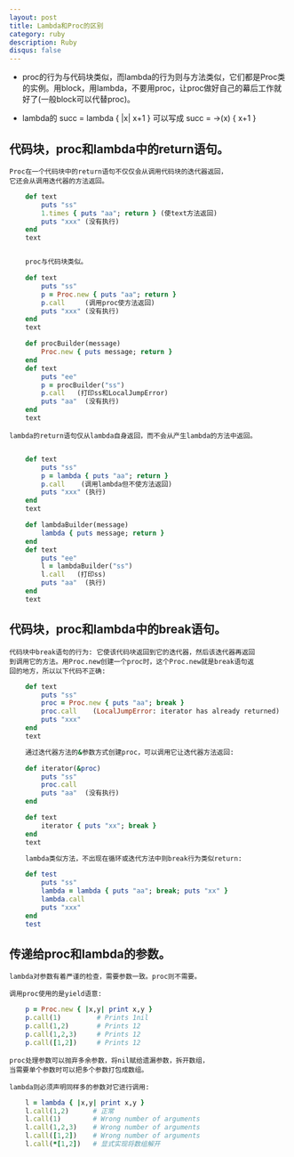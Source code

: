 ```yaml
---
layout: post
title: Lambda和Proc的区别
category: ruby
description: Ruby
disqus: false
---
```


* proc的行为与代码块类似，而lambda的行为则与方法类似，它们都是Proc类的实例。用block，用lambda，不要用proc，让proc做好自己的幕后工作就好了(一般block可以代替proc)。

* lambda的 succ = lambda { |x| x+1 } 可以写成 succ = ->(x) { x+1 }

## 代码块，proc和lambda中的return语句。
	Proc在一个代码块中的return语句不仅仅会从调用代码块的迭代器返回，
	它还会从调用迭代器的方法返回。

```ruby
	def text
		puts "ss"
		1.times { puts "aa"; return } (使text方法返回)
		puts "xxx" (没有执行)
	end
	text


	proc与代码块类似。

	def text
		puts "ss"
		p = Proc.new { puts "aa"; return }
		p.call     (调用proc使方法返回)
		puts "xxx" (没有执行)
	end
	text

	def procBuilder(message)
		Proc.new { puts message; return }
	end
	def text
		puts "ee"
		p = procBuilder("ss")
		p.call   (打印ss和LocalJumpError)
		puts "aa"  (没有执行)
	end
	text

```

	lambda的return语句仅从lambda自身返回，而不会从产生lambda的方法中返回。

```ruby

	def text
		puts "ss"
		p = lambda { puts "aa"; return }
		p.call    (调用lambda但不使方法返回)
		puts "xxx" (执行)
	end
	text

	def lambdaBuilder(message)
		lambda { puts message; return }
	end
	def text
		puts "ee"
		l = lambdaBuilder("ss")
		l.call   (打印ss)
		puts "aa"  (执行)
	end
	text
```

## 代码块，proc和lambda中的break语句。
	代码块中break语句的行为: 它使该代码块返回到它的迭代器，然后该迭代器再返回
	到调用它的方法。用Proc.new创建一个proc时，这个Proc.new就是break语句返
	回的地方，所以以下代码不正确:

```ruby
	def text
		puts "ss"
		proc = Proc.new { puts "aa"; break }
		proc.call    (LocalJumpError: iterator has already returned)
		puts "xxx"
	end
	text

	通过迭代器方法的&参数方式创建proc，可以调用它让迭代器方法返回:

	def iterator(&proc)
		puts "ss"
		proc.call
		puts "aa"  (没有执行)
	end

	def text
		iterator { puts "xx"; break }
	end
	text

	lambda类似方法，不出现在循环或迭代方法中则break行为类似return:

	def test
		puts "ss"
		lambda = lambda { puts "aa"; break; puts "xx" }
		lambda.call
		puts "xxx"
	end
	test
```

## 传递给proc和lambda的参数。
	lambda对参数有着严谨的检查，需要参数一致。proc则不需要。

	调用proc使用的是yield语意:

```ruby
	p = Proc.new { |x,y| print x,y }
	p.call(1)         # Prints 1nil
	p.call(1,2)		  # Prints 12
	p.call(1,2,3)	  # Prints 12
	p.call([1,2])	  # Prints 12
```

	proc处理参数可以抛弃多余参数，将nil赋给遗漏参数，拆开数组，
	当需要单个参数时可以把多个参数打包成数组。

	lambda则必须声明同样多的参数对它进行调用:

```ruby
	l = lambda { |x,y| print x,y }
	l.call(1,2)		 # 正常
	l.call(1)		 # Wrong number of arguments
	l.call(1,2,3)	 # Wrong number of arguments
	l.call([1,2])	 # Wrong number of arguments
	l.call(*[1,2])	 # 显式实现将数组解开
```




